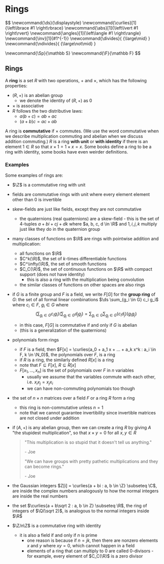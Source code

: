 # Rings

$$
\newcommand{\ds}{\displaystyle}
\newcommand{\curlies}[1]{\left\lbrace #1 \right\rbrace}
\newcommand{\abs}[1]{\left\lvert #1 \right\rvert}
\newcommand{\angles}[1]{\left\langle #1 \right\rangle}
\newcommand{\inv}[1]{#1^{-1}}
\newcommand{\divides}{ {\large\mid} }
\newcommand{\ndivides}{ {\large\not\mid} }

\newcommand{\Sp}{\mathbb S}
\newcommand{\F}{\mathbb F}
$$

## Rings

A **ring** is a set $R$ with two operations, $+$ and $\times$, which has the following properties:

- $(R, +)$ is an abelian group
  - we denote the identity of $(R, +)$ as $0$
- $\times$ is associative
- $R$ follows the two distributive laws:
  - $a (b + c) = ab + ac$
  - $(a + b) c = ac + ab$

A ring is **commutative** if $\times$ commutes. (We use the word commutative when we describe multiplication commuting and abelian when we discuss addition commuting.) $R$ is a ring **with unit** or **with identity** if there is an element $1 \in R$ so that $x \times 1 = 1 \times x = x$. Some books define a ring to be a ring with identity, some books have even weirder definitions.

### Examples

Some examples of rings are:

- $\Z$ is a commutative ring with unit

- fields are commutative rings with unit where every element element other than $0$ is invertible

- skew-fields are just like fields, except they are not commutative
  
  - the quaternions (real quaternions) are a skew-field - this is the set of 4-tuples $a + bi + cj + dk$ where $a, b, c, d \in \R$ and $1, i, j, k$ multiply just like they do in the quaternion group
  
- many classes of functions on $\R$ are rings with pointwise addition and multiplication:
  - all functions on $\R$
  - $C^k(\R)$, the set of $k$-times differentiable functions
  - $C^\infty(\R)$, the set of smooth functions
  - $C_C(\R)$, the set of continuous functions on $\R$ with compact support (does not have identity)
    - this is also a ring with the multiplication being convolution
  - the similar classes of functions on other spaces are also rings
  
- if $G$ is a finite group and $F$ is a field, we write $F[G]$ for the **group ring** of $G$: the set of all formal linear combinations $\ds \sum_{g_i \in G} c_i g_i$ where $c_i \in F$, $g_i \in G$ where
  $$
  \left(\sum_{g_i \in G} c_i g_i\right)\left(\sum_{g_j \in G} d_j g_j\right) = \sum_{g_i \in G} \sum_{g_j \in G} (c_i d_j) (g_i g_j)
  $$
  - in this case, $F[G]$ is commutative if and only if $G$ is abelian
  - (this is a generalization of the quaternions)
  
- polynomials form rings

  - if $F$ is a field, then $F[x] = \curlies{a_0 + a_1 x + ... + a_k x^k : a_i \in F, k \in \N_0}$, the polynomials over $F$, is a ring
  - if $R$ is a ring, the similarly defined $R[x]$ is a ring
  - note that $F \subseteq F[x]$, $R \subseteq R[x]$
  - $F[x_1, ..., x_n]$ is the set of polynomials over $F$ in $n$ variables
    - usually we assume that the variables commute with each other, i.e. $x_i x_j = x_j x_i$
    - we can have non-commuting polynomials too though

- the set of $n \times n$ matrices over a field $F$ or a ring $R$ form a ring

  - this ring is non-commutative unless $n = 1$
  - note that we cannot guarantee invertibility since invertible matrices are not closed under addition

- if $(A, +)$ is any abelian group, then we can create a ring $R$ by giving $A$ "the stupidest multiplication", so that $x \times y = 0$ for all $x, y \in R$

  > "This multiplication is so stupid that it doesn't tell us anything."
  >
  > \- Joe
  >
  > "We can have groups with pretty pathetic multiplications and they can become rings."
  >
  > \- Joe
  
- the Gaussian integers $Z[i] = \curlies{a + bi : a, b \in \Z} \subseteq \C$, are inside the complex numbers analogously to how the normal integers are inside the real numbers

- the set $\curlies{a + b\sqrt 2 : a, b \in Z} \subseteq \R$, the ring of integers of $\Q(\sqrt 2)$, is analogous to the normal integers inside $\R$

- $\Z/n\Z$ is a commutative ring with identity

  - it is also a field if and only if $n$ is prime
    - one reason is because if $n = jk$, then there are nonzero elements $x$ and $y$ where $xy = 0$, which cannot happen in a field
    - elements of a ring that can multiply to $0$ are called $0$-divisors - for example, every element of $C_C(\R)$ is a zero divisor